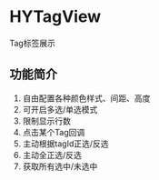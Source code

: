 # HYTagView
Tag标签展示

## 功能简介
1. 自由配置各种颜色样式、间距、高度
2. 可开启多选/单选模式
3. 限制显示行数
4. 点击某个Tag回调
5. 主动根据tagId正选/反选
6. 主动全正选/反选
7. 获取所有选中/未选中
